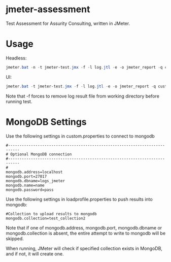 # jmeter-assessment
Test Assessment for Assurity Consulting, written in JMeter.
# Usage
Headless:
```powershell
jmeter.bat -n -t jmeter-test.jmx -f -l log.jtl -e -o jmeter_report -q custom.properties -q url.properties -q loadprofile.properties
```
UI:
```powershell
jmeter.bat -t jmeter-test.jmx -f -l log.jtl -e -o jmeter_report -q custom.properties -q url.properties -q loadprofile.properties
```
Note that -f forces to remove log result file from working directory before running test.
# MongoDB Settings
Use the following settings in custom.properties to connect to mongodb
```properties
#---------------------------------------------------------------------------
# Optional MongoDB connection
#---------------------------------------------------------------------------
#
mongodb.address=localhost
mongodb.port=27017
mongodb.dbname=logs_jmeter
mongodb.name=name
mongodb.password=pass
```
Use the following settings in loadprofile.properties to push results into mongodb:
```properties
#Collection to upload results to mongodb
mongodb.collection=test_collection2
```
Note that if one of mongodb.address, mongodb.port, mongodb.dbname or mongodb.collection is absent, the entire attempt to write to mongodb will be skipped.

When running, JMeter will check if specified collection exists in MongoDB, and if not, it will create one.
